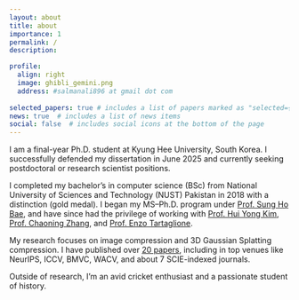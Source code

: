 ```yaml
---
layout: about
title: about
importance: 1
permalink: /
description: 

profile:
  align: right
  image: ghibli_gemini.png
  address: #salmanali896 at gmail dot com
  
selected_papers: true # includes a list of papers marked as "selected={true}"
news: true  # includes a list of news items
social: false  # includes social icons at the bottom of the page
---
```


<style>
.logos-container {
    display: flex;
    justify-content: center;
    flex-wrap: wrap;
    gap: 20px;
    margin-top: 20px;
}

.logo {
    width: 100%;
    max-width: 40px;
    height: auto;
    transition: all 0.3s ease-in-out;
}

/* Responsive adjustments */
@media (min-width: 540px) {
    .logo {
        max-width: 70px; 
    }
}

@media (min-width: 900px) {
    .logo {
        max-width: 80px;
    }
}

@media (max-width: 480px) {
    .logos-container {
        gap: 10px;
    }
    .logo {
        max-width: 45px;
    }
}
</style>

I am a final-year Ph.D. student at Kyung Hee University, South Korea. I successfully defended my dissertation in June 2025 and currently seeking postdoctoral or research scientist positions.

I completed my bachelor’s in computer science (BSc) from National University of Sciences and Technology (NUST) Pakistan in 2018 with a distinction (gold medal). I began my MS–Ph.D. program under [Prof. Sung Ho Bae](https://scholar.google.com/citations?user=EULut5oAAAAJ&hl=en), and have since had the privilege of working with [Prof. Hui Yong Kim](https://scholar.google.com/citations?user=qbiBc50AAAAJ&hl=en), [Prof. Chaoning Zhang](https://scholar.google.com/citations?user=lvhxhyQAAAAJ&hl=en), and [Prof. Enzo Tartaglione](https://scholar.google.com/citations?user=uKuvN64AAAAJ&hl=en).

My research focuses on image compression and 3D Gaussian Splatting compression. I have published over [20 papers](https://scholar.google.com/citations?user=qbreZUIAAAAJ&hl=en), including in top venues like NeurIPS, ICCV, BMVC, WACV, and about 7 SCIE-indexed journals.

Outside of research, I’m an avid cricket enthusiast and a passionate student of history.